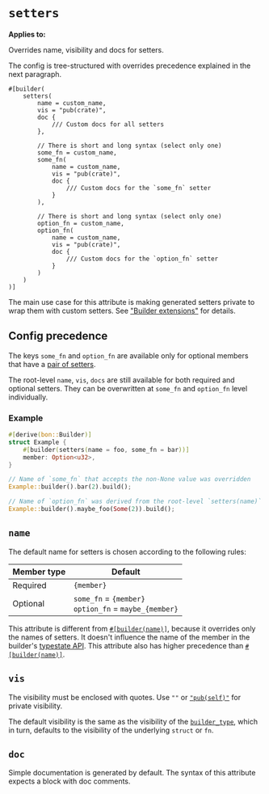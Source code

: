 # `setters`

**Applies to:** <Badge type="warning" text="struct fields"/> <Badge type="warning" text="free function arguments"/> <Badge type="warning" text="associated method arguments"/>

Overrides name, visibility and docs for setters.

The config is tree-structured with overrides precedence explained in the next paragraph.

```attr
#[builder(
    setters(
        name = custom_name,
        vis = "pub(crate)",
        doc {
            /// Custom docs for all setters
        },

        // There is short and long syntax (select only one)
        some_fn = custom_name,
        some_fn(
            name = custom_name,
            vis = "pub(crate)",
            doc {
                /// Custom docs for the `some_fn` setter
            }
        ),

        // There is short and long syntax (select only one)
        option_fn = custom_name,
        option_fn(
            name = custom_name,
            vis = "pub(crate)",
            doc {
                /// Custom docs for the `option_fn` setter
            }
        )
    )
)]
```

The main use case for this attribute is making generated setters private to wrap them with custom setters. See ["Builder extensions"](../../../guide/builder-extensions#custom-setters) for details.

## Config precedence

The keys `some_fn` and `option_fn` are available only for optional members that have a [pair of setters](../../../guide/optional-members#setters-pair).

The root-level `name`, `vis`, `docs` are still available for both required and optional setters. They can be overwritten at `some_fn` and `option_fn` level individually.

### Example

```rust
#[derive(bon::Builder)]
struct Example {
    #[builder(setters(name = foo, some_fn = bar))]
    member: Option<u32>,
}

// Name of `some_fn` that accepts the non-None value was overridden
Example::builder().bar(2).build();

// Name of `option_fn` was derived from the root-level `setters(name)`
Example::builder().maybe_foo(Some(2)).build();
```

## `name`

The default name for setters is chosen according to the following rules:

| Member type  | Default
|--------------|------------
| Required     | `{member}`
| Optional     | `some_fn` = `{member}`<br/>`option_fn` = `maybe_{member}`

This attribute is different from [`#[builder(name)]`](./name), because it overrides only the names of setters. It doesn't influence the name of the member in the builder's [typestate API](../typestate-api). This attribute also has higher precedence than [`#[builder(name)]`](./name).

## `vis`

The visibility must be enclosed with quotes. Use `""` or [`"pub(self)"`](https://doc.rust-lang.org/reference/visibility-and-privacy.html#pubin-path-pubcrate-pubsuper-and-pubself) for private visibility.

The default visibility is the same as the visibility of the [`builder_type`](../top-level/builder-type#vis), which in turn, defaults to the visibility of the underlying `struct` or `fn`.

## `doc`

Simple documentation is generated by default. The syntax of this attribute expects a block with doc comments.
